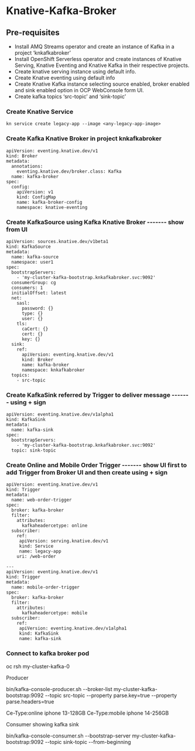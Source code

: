 # Knative-Kafka-Broker


## Pre-requisites 
- Install AMQ Streams operator and create an instance of Kafka in a project ‘knkafkabroker’
- Install OpenShift Serverless operator and create instances of Knative Serving, Knative Eventing and Knative Kafka in their respective projects.
- Create knative serving instance using default info.
- Create Knatve eventing using default info
- Create Knative Kafka instance selecting source enabled, broker enabled and sink enabled option in OCP WebConsole form UI. 
- Create kafka topics ‘src-topic’ and ‘sink-topic’


### Create Knative Service 

`kn service create legacy-app --image <any-legacy-app-image>`



### Create Kafka Knative Broker in project knkafkabroker
```
apiVersion: eventing.knative.dev/v1
kind: Broker
metadata:
  annotations:
    eventing.knative.dev/broker.class: Kafka
  name: kafka-broker
spec:
  config:
    apiVersion: v1
    kind: ConfigMap
    name: kafka-broker-config
    namespace: knative-eventing
```    
    


### Create KafkaSource using Kafka Knative Broker -------  show from UI
```  
apiVersion: sources.knative.dev/v1beta1
kind: KafkaSource
metadata:
  name: kafka-source
  namespace: user1
spec:
  bootstrapServers:
    - 'my-cluster-kafka-bootstrap.knkafkabroker.svc:9092'
  consumerGroup: cg
  consumers: 1
  initialOffset: latest
  net:
    sasl:
      password: {}
      type: {}
      user: {}
    tls:
      caCert: {}
      cert: {}
      key: {}
  sink:
    ref:
      apiVersion: eventing.knative.dev/v1
      kind: Broker
      name: kafka-broker
      namespace: knkafkabroker
  topics:
    - src-topic
```


### Create KafkaSink referred by Trigger to deliver message ------- using + sign
```
apiVersion: eventing.knative.dev/v1alpha1
kind: KafkaSink
metadata:
  name: kafka-sink
spec:
  bootstrapServers:
    - 'my-cluster-kafka-bootstrap.knkafkabroker.svc:9092'
  topic: sink-topic
```


### Create Online and Mobile Order Trigger ------- show UI first to add Trigger from Broker UI and then  create using + sign
```
apiVersion: eventing.knative.dev/v1
kind: Trigger
metadata:
  name: web-order-trigger
spec:
  broker: kafka-broker
  filter:
    attributes:
      kafkaheadercetype: online 
  subscriber:
    ref:
     apiVersion: serving.knative.dev/v1
     kind: Service
     name: legacy-app
    uri: /web-order

---
apiVersion: eventing.knative.dev/v1
kind: Trigger
metadata:
  name: mobile-order-trigger
spec:
  broker: kafka-broker
  filter:
    attributes:
      kafkaheadercetype: mobile
  subscriber:
    ref:
     apiVersion: eventing.knative.dev/v1alpha1
     kind: KafkaSink
     name: kafka-sink    
```

### Connect to kafka broker pod

oc rsh my-cluster-kafka-0

Producer
 
bin/kafka-console-producer.sh --broker-list my-cluster-kafka-bootstrap:9092 --topic src-topic  --property parse.key=true --property parse.headers=true

Ce-Type:online        iphone	13-128GB
Ce-Type:mobile       iphone     14-256GB

Consumer showing kafka sink

bin/kafka-console-consumer.sh --bootstrap-server my-cluster-kafka-bootstrap:9092 --topic sink-topic --from-beginning

